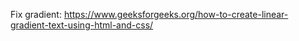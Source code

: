 Fix gradient: https://www.geeksforgeeks.org/how-to-create-linear-gradient-text-using-html-and-css/

